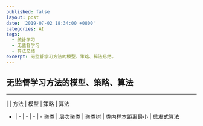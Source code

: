 ```yaml
---
published: false
layout: post
date: '2019-07-02 18:34:00 +0800'
categories: AI
tags:
  - 统计学习
  - 无监督学习
  - 算法总结
excerpt: 无监督学习方法的模型、策略、算法总结。
---
```

## 无监督学习方法的模型、策略、算法

---

 | | 方法 | 模型 | 策略 | 算法 
 - | - | - | - | -
 聚类 | 层次聚类 | 聚类树 | 类内样本距离最小 | 启发式算法
 